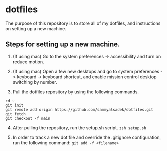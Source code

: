 # dotfiles
The purpose of this repository is to store all of my dotfiles, and instructions on setting up a new machine.

## Steps for setting up a new machine. 

1. (If using mac) Go to the system preferences -> accessibility and turn on reduce motion.

2. (If using mac) Open a few new desktops and go to system preferences -> keyboard -> keyboard shortcut, and enable mission control desktop switching by number.

3. Pull the dotfiles repository by using the following commands.
```
cd ~
git init
git remote add origin https://github.com/sammyalsadek/dotfiles.git
git fetch
git checkout -f main
```

4. After pulling the repository, run the setup.sh script.
`zsh setup.sh`

5. In order to track a new dot file and override the .gitignore configuration, run the following command:
`git add -f <filename>`

